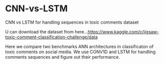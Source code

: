 # CNN-vs-LSTM
CNN vs LSTM for handling sequences in toxic comments dataset

U can download the dataset from here...https://www.kaggle.com/c/jigsaw-toxic-comment-classification-challenge/data

Here we compare two benchmarks ANN architectures in  classificaton of toxic comments on social media.
We use CONV1D and LSTM for handling comments sequences and figure out their performance.
